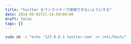 ```yaml
---
title: "twitter をワンライナーで接続できないようにする"
date: 2018-09-02T21:14:50+09:00
draft: false
tags: []
---
```


```sh
sudo sh -c "echo '127.0.0.1 twitter.com' >> /etc/hosts"
```
